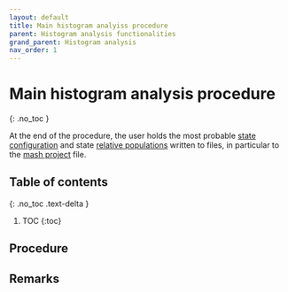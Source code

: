 ```yaml
---
layout: default
title: Main histogram analyiss procedure
parent: Histogram analysis functionalities
grand_parent: Histogram analysis
nav_order: 1
---
```


# Main histogram analysis procedure 
{: .no_toc }

At the end of the procedure, the user holds the most probable <u>state configuration</u> and state <u>relative populations</u> written to files, in particular to the 
[mash project](../../output-files/mash-mash-project.html) file.

## Table of contents 
{: .no_toc .text-delta }

1. TOC
{:toc}

## Procedure
 
 
## Remarks

